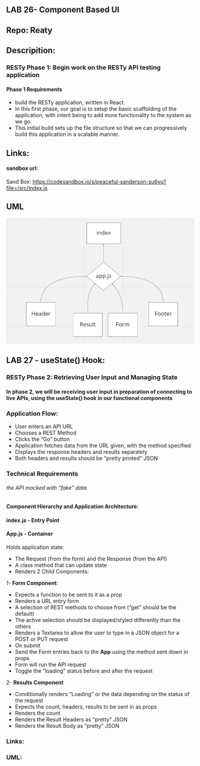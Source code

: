 ## LAB 26- Component Based UI
## Repo: Reaty


## Descripition:
### RESTy Phase 1: Begin work on the RESTy API testing application

#### Phase 1 Requirements


- build the RESTy application, written in React.
- In this first phase, our goal is to setup the basic scaffolding of the application, with intent being to add more functionality to the system as we go.
- This initial build sets up the file structure so that we can progressively build this application in a scalable manner.


## Links:

#### sandbox url:

Sand Box:
https://codesandbox.io/s/peaceful-sanderson-su6vu?file=/src/index.js




## UML
![UML](./UML26.PNG)




## LAB 27 - useState() Hook:

### RESTy Phase 2: Retrieving User Input and Managing State

#### In phase 2, we will be receiving user input in preparation of connecting to live APIs, using the useState() hook in our functional components


### Application Flow:

- User enters an API URL
- Chooses a REST Method
- Clicks the “Go” button
- Application fetches data from the URL given, with the method specified
- Displays the response headers and results separately
- Both headers and results should be “pretty printed” JSON


### Technical Requirements 
###### the API  mocked with “fake” data

#### Component Hierarchy and Application Architecture:

#### index.js - Entry Point
#### App.js - Container


 Holds application state: 
- The Request (from the form) and the Response (from the API)
- A class method that can update state
- Renders 2 Child Components:


1- **Form Component**:
- Expects a function to be sent to it as a prop
- Renders a URL entry form
- A selection of REST methods to choose from (“get” should be the default)
- The active selection should be displayed/styled differently than the others
- Renders a Textarea to allow the user to type in a JSON object for a POST or PUT request
- On submit
- Send the Form entries back to the **App** using the method sent down in props
- Form will run the API request
- Toggle the “loading” status before and after the request


2- **Results Component**
- Conditionally renders “Loading” or the data depending on the status of the request
- Expects the count, headers, results to be sent in as props
- Renders the count
- Renders the Result Headers as “pretty” JSON
- Renders the Result Body as “pretty” JSON


### Links:





### UML:

